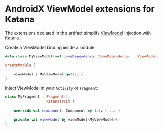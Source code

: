 # AndroidX ViewModel extensions for Katana

The extensions declared in this artifact simplify [ViewModel](https://developer.android.com/topic/libraries/architecture/viewmodel)
injection with Katana.

Create a ViewModel binding inside a module:

```kotlin
data class MyViewModel(val someDependency: SomeDependency) : ViewModel()

createModule {
    
    viewModel { MyViewModel(get()) }
}
```

Inject ViewModel in your `Activity` or `Fragment`:

```kotlin
class MyFragment : Fragment(),
                   KatanaTrait {
                   
    override val component: Component by lazy { ... }
    
    private val viewModel by viewModel<MyViewModel>() 
}
```
